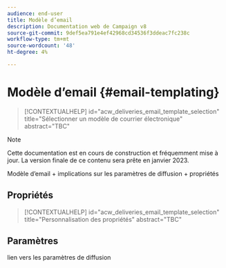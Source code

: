 ```yaml
---
audience: end-user
title: Modèle d’email
description: Documentation web de Campaign v8
source-git-commit: 9def5ea791e4ef42968cd34536f3ddeac7fc238c
workflow-type: tm+mt
source-wordcount: '48'
ht-degree: 4%

---
```


# Modèle d’email {#email-templating}

>[!CONTEXTUALHELP]
>id="acw_deliveries_email_template_selection"
>title="Sélectionner un modèle de courrier électronique"
>abstract="TBC"

>[!NOTE]
>
>Cette documentation est en cours de construction et fréquemment mise à jour. La version finale de ce contenu sera prête en janvier 2023.

Modèle d’email + implications sur les paramètres de diffusion + propriétés

## Propriétés

>[!CONTEXTUALHELP]
>id="acw_deliveries_email_template_selection"
>title="Personnalisation des propriétés"
>abstract="TBC"

## Paramètres      

lien vers les paramètres de diffusion


